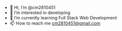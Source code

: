 - 👋 Hi, I’m @cm2810451
- 👀 I’m interested in developing
- 🌱 I’m currently learning Full Stack Web Development
- 📫 How to reach me cm2810451@gmail.com

<!---
cm2810451/cm2810451 is a ✨ special ✨ repository because its `README.md` (this file) appears on your GitHub profile.
You can click the Preview link to take a look at your changes.
--->
